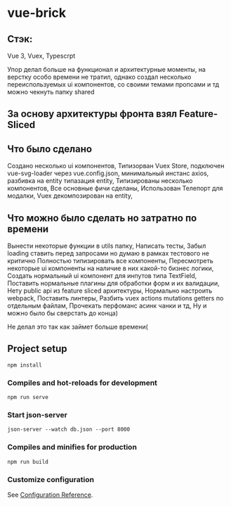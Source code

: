 # vue-brick

##  Стэк:
Vue 3, Vuex, Typescrpt


Упор делал больше на функционал и архитектурные моменты, на верстку особо времени не тратил, однако создал несколько переиспользуемых ui компонентов,
со своими темами пропсами и тд можно чекнуть папку shared

## За основу архитектуры фронта взял Feature-Sliced

## Что было сделано

Создано несколько ui компонентов,
Типизорван Vuex Store,
подключен vue-svg-loader через vue.config.json,
минимальный инстанс axios,
разбивка на entity типазация entity,
Типизированы несколько компонентов,
Все основные фичи сделаны,
Использован Телепорт для модалки,
Vuex декомпозирован на entity,

## Что можно было сделать но затратно по времени
Вынести некоторые функции в utils папку,
Написать тесты,
Забыл loading ставить перед запросами но думаю в рамках тестового не критично
Полностью типизировать все компоненты,
Пересмотреть некоторые ui компоненты на наличие в них какой-то бизнес логики,
Создать нормальный ui компонент для инпутов типа TextField,
Поставить нормальные плагины для обработки форм и их валидации,
Нету public api из feature sliced архитектуры,
Нормально настроить webpack,
Поставить линтеры,
Разбить vuex actions mutations getters по отдельным файлам,
Прочекать перфоманс асинк чанки и тд,
Ну и можно было бы сверстать до конца)

Не делал это так как займет больше времени(

## Project setup
```
npm install
```

### Compiles and hot-reloads for development
```
npm run serve
```

### Start json-server
```
json-server --watch db.json --port 8000
```

### Compiles and minifies for production
```
npm run build
```

### Customize configuration
See [Configuration Reference](https://cli.vuejs.org/config/).
